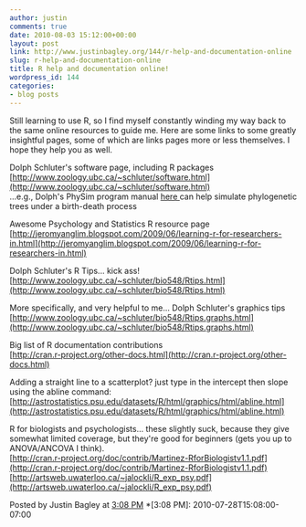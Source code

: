 ```yaml
---
author: justin
comments: true
date: 2010-08-03 15:12:00+00:00
layout: post
link: http://www.justinbagley.org/144/r-help-and-documentation-online
slug: r-help-and-documentation-online
title: R help and documentation online!
wordpress_id: 144
categories:
- blog posts
---
```


 

Still learning to use R, so I find myself constantly winding my way back  to the same online resources to guide me.  Here are some links to some  greatly insightful pages, some of which are links pages more or less  themselves.  I hope they help you as well.  
  
Dolph Schluter's software page, including R packages  
[http://www.zoology.ubc.ca/~schluter/software.html](http://www.zoology.ubc.ca/~schluter/software.html)  
...e.g., Dolph's PhySim program manual [here ](http://cran.r-project.org/web/packages/PhySim/PhySim.pdf)can help simulate phylogenetic trees under a birth-death process  
  
Awesome Psychology and Statistics R resource page  
[http://jeromyanglim.blogspot.com/2009/06/learning-r-for-researchers-in.html](http://jeromyanglim.blogspot.com/2009/06/learning-r-for-researchers-in.html)  
  
Dolph Schluter's R Tips... kick ass!  
[http://www.zoology.ubc.ca/~schluter/bio548/Rtips.html](http://www.zoology.ubc.ca/~schluter/bio548/Rtips.html)  
  
  
More specifically, and very helpful to me... Dolph Schluter's graphics tips  
[http://www.zoology.ubc.ca/~schluter/bio548/Rtips.graphs.html](http://www.zoology.ubc.ca/~schluter/bio548/Rtips.graphs.html)  
  
Big list of R documentation contributions  
[http://cran.r-project.org/other-docs.html](http://cran.r-project.org/other-docs.html)  
  
Adding a straight line to a scatterplot?  just type in the intercept then slope using the abline command:  
[http://astrostatistics.psu.edu/datasets/R/html/graphics/html/abline.html](http://astrostatistics.psu.edu/datasets/R/html/graphics/html/abline.html)  
  
R  for biologists and psychologists... these slightly suck, because they  give somewhat limited coverage, but they're good for beginners (gets you  up to ANOVA/ANCOVA I think).  
[http://cran.r-project.org/doc/contrib/Martinez-RforBiologistv1.1.pdf](http://cran.r-project.org/doc/contrib/Martinez-RforBiologistv1.1.pdf)  
[http://artsweb.uwaterloo.ca/~jalockli/R_exp_psy.pdf](http://artsweb.uwaterloo.ca/~jalockli/R_exp_psy.pdf)  

  Posted by Justin Bagley at [3:08 PM](http://spatialmodels.blogspot.com/2010/07/r-help-and-documentation-online.html)
  *[3:08 PM]: 2010-07-28T15:08:00-07:00
